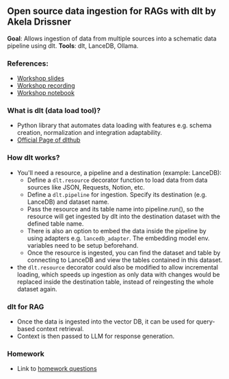 ## Open source data ingestion for RAGs with dlt by Akela Drissner
<b>Goal</b>: Allows ingestion of data from multiple sources into a schematic data pipeline using dlt.
<b>Tools</b>: dlt, LanceDB, Ollama.

### References:
- [Workshop slides](https://github.com/viviensiu/llm-zoomcamp/blob/main/dlt%20workshop/dlt.LLM.Zoomcamp.pdf)
- [Workshop recording](https://www.youtube.com/live/qUNyfR_X2Mo?si=6h89NMTYgmgBfxn4)
- [Workshop notebook](https://colab.research.google.com/drive/1nNOybHdWQiwUUuJFZu__xvJxL_ADU3xl?usp=sharing)

### What is dlt (data load tool)?
- Python library that automates data loading with features e.g. schema creation, normalization and integration adaptability.
- [Official Page of dlthub](https://dlthub.com/docs/intro)

### How dlt works?
- You'll need a resource, a pipeline and a destination (example: LanceDB):
    - Define a ```dlt.resource``` decorator function to load data from data sources like JSON, Requests, Notion, etc.
    - Define a ```dlt.pipeline``` for ingestion. Specify its destination (e.g. LanceDB) and dataset name.
    - Pass the resource and its table name into pipeline.run(), so the resource will get ingested by dlt into the destination dataset with the defined table name.
    - There is also an option to embed the data inside the pipeline by using adapters e.g. ```lancedb_adapter```. The embedding model env. variables need to be setup beforehand. 
    - Once the resource is ingested, you can find the dataset and table by connecting to LanceDB and view the tables contained in this dataset.
- the ```dlt.resource``` decorator could also be modified to allow incremental loading, which speeds up ingestion as only data with changes would be replaced inside the destination table, instead of reingesting the whole dataset again.

### dlt for RAG
- Once the data is ingested into the vector DB, it can be used for query-based context retrieval. 
- Context is then passed to LLM for response generation.

### Homework
- Link to [homework questions](https://github.com/DataTalksClub/llm-zoomcamp/blob/main/cohorts/2024/workshops/dlt.md)

